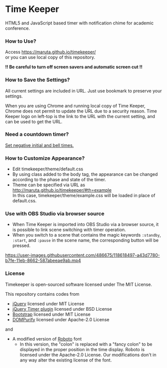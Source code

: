 # Time Keeper
HTML5 and JavaScript based timer with notification chime for academic conference.

### How to Use?
Access
https://maruta.github.io/timekeeper/  
or you can use local copy of this repository.

**:bangbang: Be careful to turn off screen savers and automatic screen cut :bangbang:**

### How to Save the Settings?
All current settings are included in URL.
Just use bookmark to preserve your settings.

When you are using Chrome and running local copy of Time Keeper,
Chrome does not permit to update the URL due to a security reason.
Time Keeper logo on left-top is the link to the URL with the current setting, and can be used to get the URL.

### Need a countdown timer?

[Set negative initial and bell times.](http://maruta.github.io/timekeeper/#t0=-15:00&t1=-10:00&t2=-5:00&t3=0:00&m=Click%20to%20edit%20this%20message.
)

### How to Customize Appearance?

 * Edit timekeeper/theme/default.css
 * By using class added to the body tag, the appearance can be changed according to the phase and state of the timer.
 * Theme can be specified via URL as  
   http://maruta.github.io/timekeeper/#th=example  
   In this case, timekeeper/theme/example.css will be loaded in place of default.css.

### Use with OBS Studio via browser source

 * When Time Keeper is imported into OBS Studio via a browser source, it is possible to link scene switching with timer operation.
 * When you switch to a scene that contains the magic keywords `:standby`, `:start`, and `:pause` in the scene name, the corresponding button will be pressed.

https://user-images.githubusercontent.com/486675/118618497-a43d7780-b7fe-11eb-8662-587abeeae9ab.mp4

### License
Timekeeper is open-sourced software licensed under The MIT License.

This repository contains codes from

 * [jQuery](https://jquery.org/license/) licensed under MIT License
 * [jQuery Timer plugin](http://www.mattptr.net/) licensed under BSD License
 * [Bootstrap](https://github.com/twbs/bootstrap/blob/master/LICENSE) licensed under MIT License
 * [DOMPurify](https://github.com/cure53/DOMPurify) licensed under Apache-2.0 License

and

 * A modified version of [Roboto](https://fonts.google.com/specimen/Roboto/about) font
    * In this version, the "colon" is replaced with a "fancy colon" to be displayed in the proper position in the time display. Roboto is licensed under the Apache-2.0 License. Our modifications don't in any way alter the existing license of the font. 

